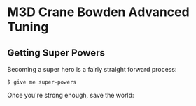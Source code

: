 # M3D Crane Bowden Advanced  Tuning

## Getting Super Powers

Becoming a super hero is a fairly straight forward process:

```
$ give me super-powers
```

Once you're strong enough, save the world:



